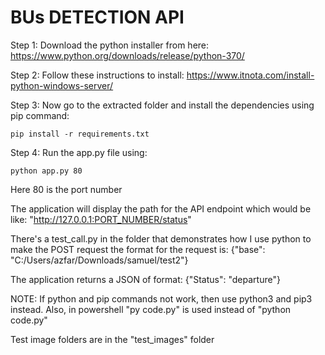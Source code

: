 # BUs DETECTION API

Step 1: Download the python installer from here:   https://www.python.org/downloads/release/python-370/

Step 2: Follow these instructions to install:   https://www.itnota.com/install-python-windows-server/

Step 3: Now go to the extracted folder and install the dependencies using pip command:
	
	pip install -r requirements.txt

Step 4: Run the app.py file using: 

	python app.py 80
	
Here 80 is the port number

The application will display the path for the API endpoint which would be like:	"http://127.0.0.1:PORT_NUMBER/status"


There's a test_call.py in the folder that demonstrates how I use python to make the POST request
the format for the request is: {"base": "C:/Users/azfar/Downloads/samuel/test2"}

The application returns a JSON of format:
{"Status": "departure"}


NOTE: If python and pip commands not work, then use python3 and pip3 instead.
	Also, in powershell "py code.py" is used instead of "python code.py"

Test image folders are in the "test_images" folder
